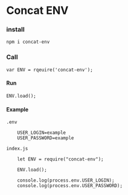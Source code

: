 # Concat ENV

### install

    npm i concat-env

### Call

    var ENV = rqeuire('concat-env');

#### Run

    ENV.load();


#### Example

    .env

        USER_LOGIN=example
        USER_PASSWORD=example

    index.js

        let ENV = require("concat-env");

        ENV.load();

        console.log(process.env.USER_LOGIN);
        console.log(process.env.USER_PASSWORD);
